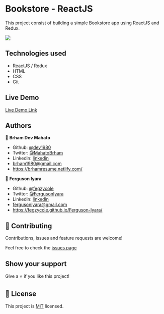 # Bookstore - ReactJS
This project consist of building a simple Bookstore app using ReactJS and Redux.

<img src="public/screenshot.png" >

## Technologies used

- ReactJS / Redux
- HTML
- CSS
- Git

## Live Demo

[Live Demo Link](https://react-redux-bookstore.herokuapp.com/)

## Authors

👤 **Brham Dev Mahato**

-   Github: [@dev1980](https://github.com/dev1980)
-   Twitter: [@MahatoBrham](https://twitter.com/MahatoBrham)
-   Linkedin: [linkedin](https://www.linkedin.com/in/dev1980/)
-   <brham1980@gmail.com>
-   <https://brhamresume.netlify.com/>

👤 **Ferguson Iyara**

-   Github: [@fegzycole](https://github.com/fegzycole)
-   Twitter: [@FergusonIyara](https://twitter.com/fergusoniyara)
-   Linkedin: [linkedin](https://www.linkedin.com/in/ferguson-iyara/)
-   <fergusoniyara@gmail.com>
-   <https://fegzycole.github.io/Ferguson-Iyara/>

## 🤝 Contributing

Contributions, issues and feature requests are welcome!

Feel free to check the [issues page](https://github.com/dev1980/react-bookstore/issues)

## Show your support

Give a ⭐️ if you like this project!

## 📝 License

This project is [MiT](https://opensource.org/licenses/MIT) licensed.

